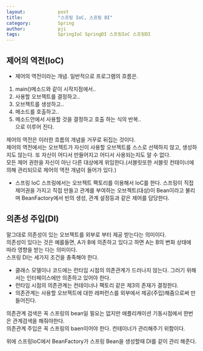 ```yaml
---
layout:            post
title:             "스프링 IoC, 스프링 DI"
category:          Spring
author:            pji
tags:              SpringIoC SpringDI 스프링IoC 스프링DI
---
```



## 제어의 역전(IoC)
- 제어의 역전이라는 개념. 
일반적으로 프로그램의 흐름은.
1. main()메소드와 같이 시작지점에서..
2. 사용할 오브젝트를 결정하고..
3. 오브젝트를 생성하고..
4. 메소드를 호출하고..
5. 메소드안에서 사용할 것을 결정하고 호출 하는 식의 반복..  
으로 이루어 진다.  

제어의 역전은 이러한 흐름의 개념을 거꾸로 뒤집는 것이다.  
제어의 역전에서는 오브젝트가 자신이 사용할 오브젝트를 스스로 선택하지 않고, 생성하지도 않는다. 또 자신이 어디서 만들어지고 어디서 사용되는지도 알 수 없다.  
모든 제어 권한을 자신이 아닌 다른 대상에게 위임한다.(서블릿또한 서블릿 컨태이너에 의해 관리되므로 제어의 역전 개념이 들어가 있다.)  

- 스프링 IoC
스프링에서는 오브젝트 팩토리를 이용해서 IoC를 한다. 스프링이 직접 제어권을 가지고 직접 만들고 관계를 부여하는 오브젝트(대상)이 Bean이라고 불리며 BeanFactory에서 빈의 생성, 관계 설정등과 같은 제어를 담당한다.  

## 의존성 주입(DI)
말그대로 의존성이 있는 오브젝트를 외부로 부터 제공 받는다는 의미이다.   
의존성이 있다는 것은 예를들면, A가 B에 의존하고 있다고 하면 A는 B의 변화 상태에 따라 영향을 받는 다는 의미이다.  
스프링 DI는 세가지 조건을 충족해야 한다.  

- 클래스 모델이나 코드에는 런타임 시점의 의존관계가 드러나지 않는다. 그러기 위해서는 인터페이스에만 의존하고 있어야 한다.
- 런타임 시점의 의존관계는 컨테이너나 팩토리 같은 제3의 존재가 결정한다.
- 의존관계는 사용할 오브젝트에 대한 레퍼런스를 외부에서 제공(주입)해줌으로써 만들어진다.  

의존관계 검색은 꼭 스프링의 bean일 필요는 없지만 애플리캐이션 기동시점에서 한번은 관계검색을 해줘야한다.  
의존관계 주입은 꼭 스프링의 baen이어야 한다. 컨테이너가 관리해주기 위함이다.  

위에 스프링IoC에서 BeanFactory가 스프링 Bean을 생성할때 DI를 같이 관리 해준다.  